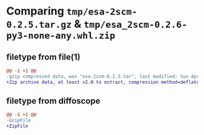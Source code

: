# Comparing `tmp/esa-2scm-0.2.5.tar.gz` & `tmp/esa_2scm-0.2.6-py3-none-any.whl.zip`

## filetype from file(1)

```diff
@@ -1 +1 @@
-gzip compressed data, was "esa-2scm-0.2.5.tar", last modified: Sun Apr 14 19:17:04 2024, max compression
+Zip archive data, at least v2.0 to extract, compression method=deflate
```

## filetype from diffoscope

```diff
@@ -1 +1 @@
-GzipFile
+ZipFile
```

